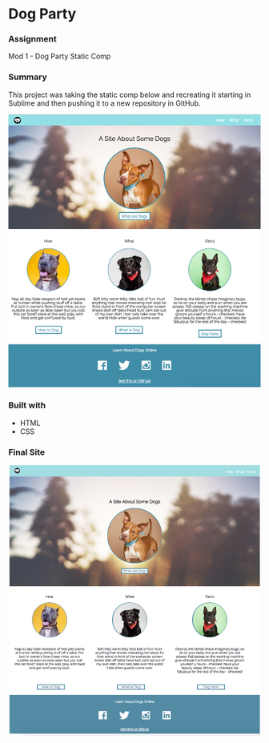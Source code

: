 # Dog Party

### Assignment
Mod 1 - Dog Party Static Comp

### Summary
This project was taking the static comp below and recreating it starting in Sublime and then pushing it to a new repository in GitHub.

![Dog Party Static Comp](./images/dog-party-static-comp.png)

### Built with
* HTML
* CSS

### Final Site

![Screenshot of final site recreation](./images/screenshot-dog-party-site-buttons-aligned-resized.png)
